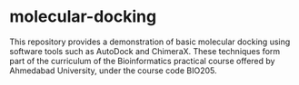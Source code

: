 # molecular-docking
This repository provides a demonstration of basic molecular docking using software tools such as AutoDock and ChimeraX. These techniques form part of the curriculum of the Bioinformatics practical course offered by Ahmedabad University, under the course code BIO205.
